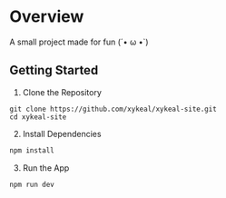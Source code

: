 # Overview

A small project made for fun (´• ω •`)

## Getting Started

1. Clone the Repository

```base
git clone https://github.com/xykeal/xykeal-site.git
cd xykeal-site
```

2. Install Dependencies

```bash
npm install
```

3. Run the App

```bash
npm run dev
```